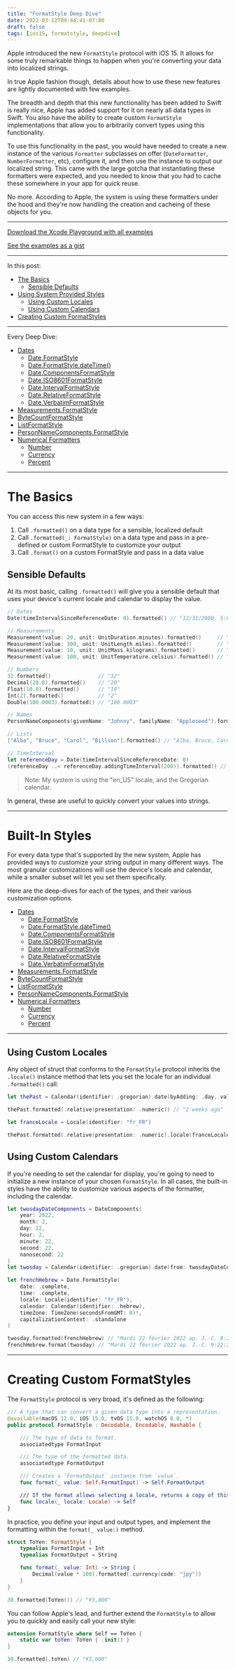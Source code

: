 ```yaml
---
title: "FormatStyle Deep Dive"
date: 2022-03-12T09:44:41-07:00
draft: false
tags: [ios15, formatstyle, deepdive]
---
```


Apple introduced the new `FormatStyle` protocol with iOS 15. It allows for some truly remarkable things to happen when you're converting your data into localized strings. 

In true Apple fashion though, details about how to use these new features are lightly documented with few examples.

The breadth and depth that this new functionality has been added to Swift is really nice, Apple has added support for it on nearly all data types in Swift. You also have the ability to create custom `FormatStyle` implementations that allow you to arbitrarily convert types using this functionality.

To use this functionality in the past, you would have needed to create a new instance of the various `Formatter` subclasses on offer (`DateFormatter`, `NumberFormatter`, etc), configure it, and then use the instance to output our localized string. This came with the large gotcha that instantiating these formatters were expected, and you needed to know that you had to cache these somewhere in your app for quick reuse.

No more. According to Apple, the system is using these formatters under the hood and they're now handling the creation and cacheing of these objects for you.

<hr>

[Download the Xcode Playground with all examples](https://github.com/brettohland/FormatStylesDeepDive/)

[See the examples as a gist](https://gist.github.com/brettohland/ac2fbd1446bc7bb64da491587b010e3c)

<hr>

In this post:

- [The Basics](#the-basics)
	- [Sensible Defaults](#sendible-defaults)
- [Using System Provided Styles](#built-in-formatstyle)
	- [Using Custom Locales](#using-custom-locales)
	- [Using Custom Calendars](#using-custom-calendars)
- [Creating Custom FormatStyles](#creating-custom-formatstyles)

<hr>

Every Deep Dive:

- [Dates](/posts/formatstyle-deep-dive/date-and-formatstyle-and-you/)
	- [Date.FormatStyle](/posts/formatstyle/style-deep-dives/dates/formatstyle/)
	- [Date.FormatStyle.dateTime()](/posts/formatstyle/style-deep-dives/dates/datetime/)
	- [Date.ComponentsFormatStyle](/posts/formatstyle/style-deep-dives/dates/components/)
	- [Date.ISO8601FormatStyle](/posts/formatstyle/style-deep-dives/dates/iso8601/)
	- [Date.IntervalFormatStyle](/posts/formatstyle/style-deep-dives/dates/interval/)
	- [Date.RelativeFormatStyle](/posts/formatstyle/style-deep-dives/dates/relative/)
	- [Date.VerbatimFormatStyle](/posts/formatstyle/style-deep-dives/dates/verbatim/)
- [Measurements.FormatStyle](/posts/formatstyle/style-deep-dives/measurement/)
- [ByteCountFormatStyle](/posts/formatstyle/style-deep-dives/bytecountformatstyle/)
- [ListFormatStyle](/posts/formatstyle/style-deep-dives/listformatstyle/)
- [PersonNameComponents.FormatStyle](/posts/formatstyle/style-deep-dives/personnamecomponents/)
- [Numerical Formatters](/posts/formatstyle/numerical)
	- [Number](/posts/formatstyle/style-deep-dives/numerical/number/)
	- [Currency](/posts/formatstyle/style-deep-dives/numerical/currency/)
	- [Percent](/posts/formatstyle/style-deep-dives/numerical/currency/)

<hr>

# The Basics

You can access this new system in a few ways:

1. Call `.formatted()` on a data type for a sensible, localized default
2. Call `.formatted(_: FormatStyle)` on a data type and pass in a pre-defined or custom FormatStyle to customize your output
3. Call `.format()` on a custom FormatStyle and pass in a data value

## Sensible Defaults

At its most basic, calling `.formatted()` will give you a sensible default that uses your device's current locale and calendar to display the value.

```Swift
// Dates
Date(timeIntervalSinceReferenceDate: 0).formatted() // "12/31/2000, 5:00 PM"

// Measurements
Measurement(value: 20, unit: UnitDuration.minutes).formatted()     // "20 min"
Measurement(value: 300, unit: UnitLength.miles).formatted()        // "300 mi"
Measurement(value: 10, unit: UnitMass.kilograms).formatted()       // "22 lb"
Measurement(value: 100, unit: UnitTemperature.celsius).formatted() // "212°F"

// Numbers
32.formatted()               // "32"
Decimal(20.0).formatted()    // "20"
Float(10.0).formatted()      // "10"
Int(2).formatted()           // "2"
Double(100.0003).formatted() // "100.0003"

// Names
PersonNameComponents(givenName: "Johnny", familyName: "Appleseed").formatted() // "Johnny Appleseed"

// Lists
["Alba", "Bruce", "Carol", "Billson"].formatted() // "Alba, Bruce, Carol, and Billson"

// TimeInterval
let referenceDay = Date(timeIntervalSinceReferenceDate: 0)
(referenceDay ..< referenceDay.addingTimeInterval(200)).formatted() // "12/31/00, 5:00 – 5:03 PM"

```

> Note: My system is using the "en_US" locale, and the Gregorian calendar.

In general, these are useful to quickly convert your values into strings.

<hr>

# Built-In Styles

For every data type that's supported by the new system, Apple has provided ways to customize your string output in many different ways. The most granular customizations will use the device's locale and calendar, while a smaller subset will let you set them specifically.

Here are the deep-dives for each of the types, and their various customization options.

- [Dates](/posts/formatstyle-deep-dive/date-and-formatstyle-and-you/)
	- [Date.FormatStyle](/posts/formatstyle/style-deep-dives/dates/formatstyle/)
	- [Date.FormatStyle.dateTime()](/posts/formatstyle/style-deep-dives/dates/datetime/)
	- [Date.ComponentsFormatStyle](/posts/formatstyle/style-deep-dives/dates/components/)
	- [Date.ISO8601FormatStyle](/posts/formatstyle/style-deep-dives/dates/iso8601/)
	- [Date.IntervalFormatStyle](/posts/formatstyle/style-deep-dives/dates/interval/)
	- [Date.RelativeFormatStyle](/posts/formatstyle/style-deep-dives/dates/relative/)
	- [Date.VerbatimFormatStyle](/posts/formatstyle/style-deep-dives/dates/verbatim/)
- [Measurements.FormatStyle](/posts/formatstyle/style-deep-dives/measurement/)
- [ByteCountFormatStyle](/posts/formatstyle/style-deep-dives/bytecountformatstyle/)
- [ListFormatStyle](/posts/formatstyle/style-deep-dives/listformatstyle/)
- [PersonNameComponents.FormatStyle](/posts/formatstyle/style-deep-dives/personnamecomponents/)
- [Numerical Formatters](/posts/formatstyle/numerical)
	- [Number](/posts/formatstyle/style-deep-dives/numerical/number/)
	- [Currency](/posts/formatstyle/style-deep-dives/numerical/currency/)
	- [Percent](/posts/formatstyle/style-deep-dives/numerical/currency/)

<hr>

## Using Custom Locales

Any object of struct that conforms to the `FormatStyle` protocol inherits the `.locale()` instance method that lets you set the locale for an individual `.formatted()` call:

```Swift
let thePast = Calendar(identifier: .gregorian).date(byAdding: .day, value: -14, to: Date())!

thePast.formatted(.relative(presentation: .numeric)) // "2 weeks ago"

let franceLocale = Locale(identifier: "fr_FR")

thePast.formatted(.relative(presentation: .numeric).locale(franceLocale)) // "il y a 2 semaines"

```

## Using Custom Calendars

If you're needing to set the calendar for display, you're going to need to initialize a new instance of your chosen `FormatStyle`. In all cases, the built-in styles have the ability to customize various aspects of the formatter, including the calendar.

```Swift
let twosdayDateComponents = DateComponents(
    year: 2022,
    month: 2,
    day: 22,
    hour: 2,
    minute: 22,
    second: 22,
    nanosecond: 22
)
let twosday = Calendar(identifier: .gregorian).date(from: twosdayDateComponents)!

let frenchHebrew = Date.FormatStyle(
    date: .complete,
    time: .complete,
    locale: Locale(identifier: "fr_FR"),
    calendar: Calendar(identifier: .hebrew),
    timeZone: TimeZone(secondsFromGMT: 0)!,
    capitalizationContext: .standalone
)

twosday.formatted(frenchHebrew) // "Mardi 22 février 2022 ap. J.-C. 9:22:22 UTC"
frenchHebrew.format(twosday) // "Mardi 22 février 2022 ap. J.-C. 9:22:22 UTC"
```

<hr>

# Creating Custom FormatStyles

The `FormatStyle` protocol is very broad, it's defined as the following:

```Swift
/// A type that can convert a given data type into a representation.
@available(macOS 12.0, iOS 15.0, tvOS 15.0, watchOS 8.0, *)
public protocol FormatStyle : Decodable, Encodable, Hashable {

    /// The type of data to format.
    associatedtype FormatInput

    /// The type of the formatted data.
    associatedtype FormatOutput

    /// Creates a `FormatOutput` instance from `value`.
    func format(_ value: Self.FormatInput) -> Self.FormatOutput

    /// If the format allows selecting a locale, returns a copy of this format with the new locale set. Default implementation returns an unmodified self.
    func locale(_ locale: Locale) -> Self
}
```

In practice, you define your input and output types, and implement the formatting within the `format(_ value:)` method.

```Swift
struct ToYen: FormatStyle {
    typealias FormatInput = Int
    typealias FormatOutput = String

    func format(_ value: Int) -> String {
        Decimal(value * 100).formatted(.currency(code: "jpy"))
    }
}

30.formatted(ToYen()) // "¥3,000"
```

You can follow Apple's lead, and further extend the `FormatStyle` to allow you to quickly and easily call your new style:

```Swift
extension FormatStyle where Self == ToYen {
    static var toYen: ToYen { .init() }
}

30.formatted(.toYen) // "¥3,000"
```

